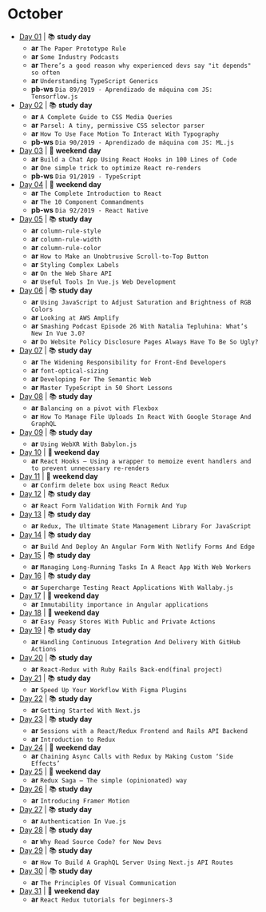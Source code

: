 # October

- [Day 01](10-01-2020.md) | :books: **study day**
  - **ar** `The Paper Prototype Rule`
  - **ar** `Some Industry Podcasts`
  - **ar** `There’s a good reason why experienced devs say "it depends" so often`
  - **ar** `Understanding TypeScript Generics`
  - **pb-ws** `Dia 89/2019 - Aprendizado de máquina com JS: Tensorflow.js`
- [Day 02](10-02-2020.md) | :books: **study day**
  - **ar** `A Complete Guide to CSS Media Queries`
  - **ar** `Parsel: A tiny, permissive CSS selector parser`
  - **ar** `How To Use Face Motion To Interact With Typography`
  - **pb-ws** `Dia 90/2019 - Aprendizado de máquina com JS: ML.js`
- [Day 03](10-03-2020.md) | :sunrise_over_mountains: **weekend day**
  - **ar** `Build a Chat App Using React Hooks in 100 Lines of Code`
  - **ar** `One simple trick to optimize React re-renders`
  - **pb-ws** `Dia 91/2019 - TypeScript`
- [Day 04](10-04-2020.md) | :sunrise_over_mountains: **weekend day**
  - **ar** `The Complete Introduction to React`
  - **ar** `The 10 Component Commandments`
  - **pb-ws** `Dia 92/2019 - React Native`
- [Day 05](10-05-2020.md) | :books: **study day**
  - **ar** `column-rule-style`
  - **ar** `column-rule-width`
  - **ar** `column-rule-color`
  - **ar** `How to Make an Unobtrusive Scroll-to-Top Button`
  - **ar** `Styling Complex Labels`
  - **ar** `On the Web Share API`
  - **ar** `Useful Tools In Vue.js Web Development`
- [Day 06](10-06-2020.md) | :books: **study day**
  - **ar** `Using JavaScript to Adjust Saturation and Brightness of RGB Colors`
  - **ar** `Looking at AWS Amplify`
  - **ar** `Smashing Podcast Episode 26 With Natalia Tepluhina: What’s New In Vue 3.0?`
  - **ar** `Do Website Policy Disclosure Pages Always Have To Be So Ugly?`
- [Day 07](10-07-2020.md) | :books: **study day**
  - **ar** `The Widening Responsibility for Front-End Developers`
  - **ar** `font-optical-sizing`
  - **ar** `Developing For The Semantic Web`
  - **ar** `Master TypeScript in 50 Short Lessons`
- [Day 08](10-08-2020.md) | :books: **study day**
  - **ar** `Balancing on a pivot with Flexbox`
  - **ar** `How To Manage File Uploads In React With Google Storage And GraphQL`
- [Day 09](10-09-2020.md) | :books: **study day**
  - **ar** `Using WebXR With Babylon.js`
- [Day 10](10-10-2020.md) | :sunrise_over_mountains: **weekend day**
  - **ar** `React Hooks — Using a wrapper to memoize event handlers and to prevent unnecessary re-renders`
- [Day 11](10-11-2020.md) | :sunrise_over_mountains: **weekend day**
  - **ar** `Confirm delete box using React Redux`
- [Day 12](10-12-2020.md) | :books: **study day**
  - **ar** `React Form Validation With Formik And Yup`
- [Day 13](10-13-2020.md) | :books: **study day**
  - **ar** `Redux, The Ultimate State Management Library For JavaScript`
- [Day 14](10-14-2020.md) | :books: **study day**
  - **ar** `Build And Deploy An Angular Form With Netlify Forms And Edge`
- [Day 15](10-15-2020.md) | :books: **study day**
  - **ar** `Managing Long-Running Tasks In A React App With Web Workers`
- [Day 16](10-16-2020.md) | :books: **study day**
  - **ar** `Supercharge Testing React Applications With Wallaby.js`
- [Day 17](10-17-2020.md) | :sunrise_over_mountains: **weekend day**
  - **ar** `Immutability importance in Angular applications`
- [Day 18](10-18-2020.md) | :sunrise_over_mountains: **weekend day**
  - **ar** `Easy Peasy Stores With Public and Private Actions`
- [Day 19](10-19-2020.md) | :books: **study day**
  - **ar** `Handling Continuous Integration And Delivery With GitHub Actions`
- [Day 20](10-20-2020.md) | :books: **study day**
  - **ar** `React-Redux with Ruby Rails Back-end(final project)`
- [Day 21](10-21-2020.md) | :books: **study day**
  - **ar** `Speed Up Your Workflow With Figma Plugins`
- [Day 22](10-22-2020.md) | :books: **study day**
  - **ar** `Getting Started With Next.js`
- [Day 23](10-23-2020.md) | :books: **study day**
  - **ar** `Sessions with a React/Redux Frontend and Rails API Backend`
  - **ar** `Introduction to Redux`
- [Day 24](10-24-2020.md) | :sunrise_over_mountains: **weekend day**
  - **ar** `Chaining Async Calls with Redux by Making Custom ‘Side Effects’`
- [Day 25](10-25-2020.md) | :sunrise_over_mountains: **weekend day**
  - **ar** `Redux Saga — The simple (opinionated) way`
- [Day 26](10-26-2020.md) | :books: **study day**
  - **ar** `Introducing Framer Motion`
- [Day 27](10-27-2020.md) | :books: **study day**
  - **ar** `Authentication In Vue.js`
- [Day 28](10-28-2020.md) | :books: **study day**
  - **ar** `Why Read Source Code? for New Devs`
- [Day 29](10-29-2020.md) | :books: **study day**
  - **ar** `How To Build A GraphQL Server Using Next.js API Routes`
- [Day 30](10-30-2020.md) | :books: **study day**
  - **ar** `The Principles Of Visual Communication`
- [Day 31](10-31-2020.md) | :sunrise_over_mountains: **weekend day**
  - **ar** `React Redux tutorials for beginners-3`
